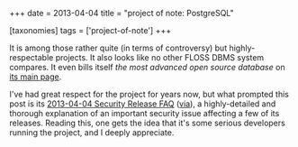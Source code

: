 +++
date = 2013-04-04
title = "project of note: PostgreSQL"

[taxonomies]
tags = ['project-of-note']
+++

It is among those rather quite (in terms of controversy) but
highly-respectable projects. It also looks like no other FLOSS DBMS
system compares. It even bills itself *the most advanced open source
database* on [its main page].

I\'ve had great respect for the project for years now, but what prompted
this post is its [2013-04-04 Security Release FAQ] ([via]), a
highly-detailed and thorough explanation of an important security issue
affecting a few of its releases. Reading this, one gets the idea that
it\'s some serious developers running the project, and I deeply
appreciate.

  [its main page]: http://www.postgresql.org/
  [2013-04-04 Security Release FAQ]: http://www.postgresql.org/support/security/faq/2013-04-04/
  [via]: http://www.piware.de/2013/04/urgent-postgresql-security-updates-for-debianubuntu/
